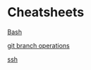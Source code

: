 # Cheatsheets

[Bash](https://xkfan.github.io/cheatsheets/bash)

[git branch operations](https://xkfan.github.io/cheatsheets/git)

[ssh](https://xkfan.github.io/cheatsheets/ssh)

